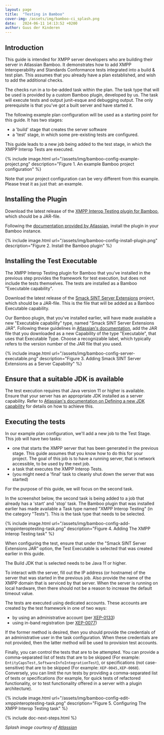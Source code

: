 ```yaml
---
layout: page
title:  "Testing in Bamboo"
cover-img: /assets/img/bamboo-ci_splash.png
date:   2024-06-11 14:13:52 +0200
author: Guus der Kinderen
---
```


## Introduction

This guide is intended for XMPP server developers who are building their server in Atlassian Bamboo. It demonstrates how to add XMPP Interoperability and Standards Conformance tests integrated into a build & test plan. This assumes that you already have a plan established, and wish to add the additional checks.

The checks run in a to-be-added task within the plan. The task type that will be used is provided by a custom Bamboo plugin, developed by us. The task will execute tests and output junit-esque and debugging output. The only prerequisite is that you've got a built server and have started it.

The following example plan configuration will be used as a starting point for this guide. It has two stages:
- a 'build' stage that creates the server software
- a 'test' stage, in which some pre-existing tests are configured.

This guide leads to a new job being added to the test stage, in which the XMPP Interop Tests are executed.

{% include image.html url="/assets/img/bamboo-config-example-project.png" description="Figure 1. An example Bamboo project configuration" %}

Note that your project configuration can be very different from this example. Please treat it as just that: an example.

## Installing the Plugin

Download the latest release of the [XMPP Interop Testing plugin for Bamboo](https://github.com/XMPP-Interop-Testing/xmpp-interop-tests-bamboo-plugin), which should be a JAR-file.

Following the [documentation provided by Atlassian](https://confluence.atlassian.com/bamboo/installing-a-plugin-289277265.html), install the plugin in your Bamboo instance.

{% include image.html url="/assets/img/bamboo-config-install-plugin.png" description="Figure 2. Install the Bamboo plugin" %}


## Installing the Test Executable

The XMPP Interop Testing plugin for Bamboo that you've installed in the previous step provides the framework for test execution, but does not include the tests themselves. The tests are installed as a Bamboo "Executable capability".

Download the latest release of the [Smack SINT Server Extensions](https://github.com/XMPP-Interop-Testing/smack-sint-server-extensions/releases) project, which should be a JAR-file. This is the file that will be added as a Bamboo Executable capability.

Our Bamboo plugin, that you've installed earlier, will have made available a new "Executable capability" type, named "Smack SINT Server Extensions JAR". Following these guidelines in [Atlassian's documentation](https://confluence.atlassian.com/bamboo/defining-a-new-executable-capability-289277164.html), add the JAR file that you downloaded as a new Capability of the type "Executable", that uses that Executable Type. Choose a recognizable label, which typically refers to the version number of the JAR file that you used.

{% include image.html url="/assets/img/bamboo-config-server-executable.png" description="Figure 3. Adding Smack SINT Server Extensions as a Server Capability" %}

## Ensure that a suitable JDK is available

The test execution requires that Java version 11 or higher is available. Ensure that your server has an appropriate JDK installed as a server capability. Refer to [Atlassian's documentation on Defining a new JDK capability](https://confluence.atlassian.com/bamboo/defining-a-new-jdk-capability-289277157.html) for details on how to achieve this.

## Executing the tests

In our example plan configuration, we'll add a new job to the Test Stage. This job will have two tasks:
- one that starts the XMPP server that has been generated in the previous stage. This guide assumes that you know how to do this for your project. The goal of this job is to have a running server, that is network accessible, to be used by the next job.
- a task that executes the XMPP Interop Tests.
- (you might need a 'final' task to cleanly shut down the server that was started)

For the purpose of this guide, we will focus on the second task.

In the screenshot below, the second task is being added to a job that already has a 'start' and 'stop' task. The Bamboo plugin that was installed earlier has made available a Task type named "XMPP Interop Testing" (in the category "Tests"). This is the task type that needs to be selected.

{% include image.html url="/assets/img/bamboo-config-add-xmppinteroptesting-task.png" description="Figure 4. Adding The XMPP Interop Testing task" %}

When configuring the test, ensure that under the "Smack SINT Server Extensions JAR" option, the Test Executable is selected that was created earlier in this guide.

The Build JDK that is selected needs to be Java 11 or higher.

To interact with the server, fill out the IP address (or hostname) of the server that was started in the previous job. Also provide the name of the XMPP domain that is serviced by that server. When the server is running on local hardware, then there should not be a reason to increase the default timeout value.

The tests are executed using dedicated accounts. These accounts are created by the test framework in one of two ways:
- by using an administrative account (per [XEP-0133](https://xmpp.org/extensions/xep-0133.html))
- using in-band registration (per [XEP-0077](https://xmpp.org/extensions/xep-0077.html))

If the former method is desired, then you should provide the credentials of an administrative user in the task configuration. When these credentials are not provided, then the latter method will be used to provision test accounts.

Finally, you can control the tests that are to be attempted. You can provide a comma-separated list of tests that are to be skipped (For example: `EntityCapsTest,SoftwareInfoIntegrationTest`), or specifications (not case-sensitive) that are to be skipped (For example: `XEP-0045,XEP-0060`). Conversely, you can limit the run tests by providing a comma-separated list of tests or specifications (for example, for quick tests of refactored functionality, or to test functionality offered in a server with a plugin architecture).

{% include image.html url="/assets/img/bamboo-config-edit-xmppinteroptesting-task.png" description="Figure 5. Configuring The XMPP Interop Testing task" %}

{% include doc-next-steps.html %}

_Splash image courtesy of [Atlassian](https://wac-cdn.atlassian.com/dam/jcr:31f25b51-d53c-4fda-ad9c-7c150d9cfefa/illustrations-spot-hero-Software%20Development_1.svg?cdnVersion=1807)_

